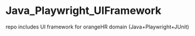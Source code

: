 # Java_Playwright_UIFramework
repo includes UI framework for orangeHR domain (Java+Playwright+JUnit)
